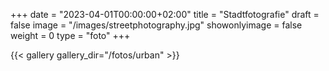 +++
date = "2023-04-01T00:00:00+02:00"
title = "Stadtfotografie"
draft = false
image = "/images/streetphotography.jpg"
showonlyimage = false
weight = 0
type = "foto"
+++

{{< gallery gallery_dir="/fotos/urban" >}}

